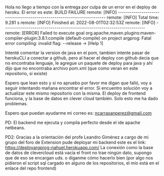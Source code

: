 Hola no llego a tiempo con la entrega por culpa de un error en el deploy de heroku.
El error es este:
BUILD FAILURE
remote:        [INFO] ------------------------------------------------------------------------
remote:        [INFO] Total time:  9.281 s
remote:        [INFO] Finished at: 2022-08-01T02:32:53Z
remote:        [INFO] ------------------------------------------------------------------------
remote:        [ERROR] Failed to execute goal org.apache.maven.plugins:maven-compiler-plugin:3.8.1:compile (default-compile) on project argprog: Fatal error compiling: invalid flag: --release -> [Help 1]

Intenté comentar la version de java en el pom, tambien intente pasar de herokuCLI a conectar a github, pero al hacer el deploy con github decia que no encontraba lenguaje, 
le agregue un paquete de deploy para java y ahí dijo que no encontraba archivo pom.xml (que como veran en este repositorio, sí existe)

Espero que lean esto y si no apruebo por favor me digan que falló, voy a seguir intentando mañana encontrar el error.
Si encuentro solución voy a actualizar este mismo repositorio con la misma.
El deploy de frontend funciona, y la base de datos en clever cloud también.
Solo esto me ha dado problemas.

Espero que puedan ayudarme mi correo es: ncarrasanperez@gmail.com

PD: El backend me ejecuta y compila perfecto desde el ide apache netbeans.

PD2: Gracias a la orientación del profe Leandro Giménez a cargo de mi grupo del foro de Extension pude deployar mi backend este es el link:
https://deployargprog-nahuel.herokuapp.com/
La conexión como la base de datos de clevercloud está vacía el front no trae ningún dato, supongo que de eso se encargan uds. o díganme cómo hacerlo bien (por algo nos pidieron el script sql cargado en alguno de los repositorios, el mío está en el enlace del repo frontend)

